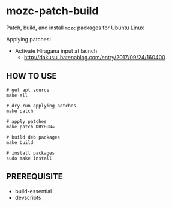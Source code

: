mozc-patch-build
================

Patch, build, and install `mozc` packages for Ubuntu Linux

Applying patches:

* Activate Hiragana input at launch
  * http://dakusui.hatenablog.com/entry/2017/09/24/160400

HOW TO USE
----------

    # get apt source
    make all

    # dry-run applying patches
    make patch

    # apply patches
    make patch DRYRUN=

    # build deb packages
    make build

    # install packages
    sudo make install

PREREQUISITE
------------

* build-essential
* devscripts
